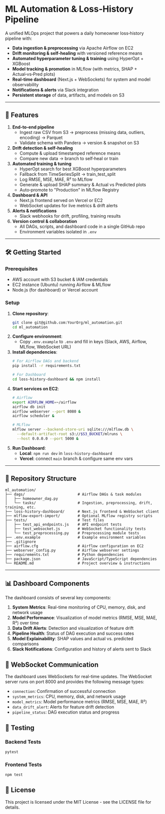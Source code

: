 # ML Automation & Loss‑History Pipeline

A unified MLOps project that powers a daily homeowner loss‑history pipeline with:

- **Data ingestion & preprocessing** via Apache Airflow on EC2  
- **Drift monitoring & self‑healing** with versioned reference means  
- **Automated hyperparameter tuning & training** using HyperOpt + XGBoost  
- **Model tracking & promotion** in MLflow (with metrics, SHAP + Actual‑vs‑Pred plots)  
- **Real‑time dashboard** (Next.js + WebSockets) for system and model observability  
- **Notifications & alerts** via Slack integration  
- **Persistent storage** of data, artifacts, and models on S3

---

## 🚀 Features

1. **End‑to‑end pipeline**  
   - Ingest raw CSV from S3 → preprocess (missing data, outliers, encoding) → Parquet  
   - Validate schema with Pandera → version & snapshot on S3
2. **Drift detection & self‑healing**  
   - Compute & upload timestamped reference means  
   - Compare new data → branch to self‑heal or train
3. **Automated training & tuning**  
   - HyperOpt search for best XGBoost hyperparameters  
   - Fallback from TimeSeriesSplit → train_test_split  
   - Log RMSE, MSE, MAE, R² to MLflow  
   - Generate & upload SHAP summary & Actual vs Predicted plots  
   - Auto‑promote to "Production" in MLflow Registry
4. **Dashboard & API**  
   - Next.js frontend served on Vercel or EC2  
   - WebSocket updates for live metrics & drift alerts
5. **Alerts & notifications**  
   - Slack webhooks for drift, profiling, training results
6. **Version control & collaboration**  
   - All DAGs, scripts, and dashboard code in a single GitHub repo  
   - Environment variables isolated in `.env`

---

## 🛠️ Getting Started

### Prerequisites

- AWS account with S3 bucket & IAM credentials  
- EC2 instance (Ubuntu) running Airflow & MLflow  
- Node.js (for dashboard) or Vercel account

### Setup

1. **Clone repository**:
   ```bash
   git clone git@github.com:YourOrg/ml_automation.git
   cd ml_automation
   ```
2. **Configure environment**:
   - Copy `.env.example` to `.env` and fill in keys (Slack, AWS, Airflow, MLflow, WebSocket URL)
3. **Install dependencies**:
   ```bash
   # For Airflow DAGs and backend
   pip install -r requirements.txt

   # For Dashboard
   cd loss-history-dashboard && npm install
   ```
4. **Start services on EC2**:
   ```bash
   # Airflow
   export AIRFLOW_HOME=~/airflow
   airflow db init
   airflow webserver --port 8080 &
   airflow scheduler &

   # MLflow
   mlflow server --backend-store-uri sqlite:///mlflow.db \
     --default-artifact-root s3://$S3_BUCKET/mlruns \
     --host 0.0.0.0 --port 5000 &
   ```
5. **Run Dashboard**:
   - **Local**: `npm run dev` in `loss-history-dashboard`
   - **Vercel**: connect `main` branch & configure same env vars

---

## 📂 Repository Structure

```
ml_automation/
├── dags/                        # Airflow DAGs & task modules
│   ├── homeowner_dag.py
│   └── tasks/                   # Ingestion, preprocessing, drift, training, etc.
├── loss-history-dashboard/      # Next.js frontend & WebSocket client
├── mlflow-export-import/        # Optional MLflow registry scripts
├── tests/                       # Test files
│   ├── test_api_endpoints.js    # API endpoint tests
│   ├── test_websocket.js        # WebSocket functionality tests
│   └── test_preprocessing.py    # Preprocessing module tests
├── .env.example                 # Example environment variables
├── .gitignore
├── airflow.cfg                  # Airflow configuration on EC2
├── webserver_config.py          # Airflow webserver settings
├── requirements.txt             # Python dependencies
├── package.json                 # JavaScript/TypeScript dependencies
└── README.md                    # Project overview & instructions
```

---

## 📊 Dashboard Components

The dashboard consists of several key components:

1. **System Metrics**: Real-time monitoring of CPU, memory, disk, and network usage
2. **Model Performance**: Visualization of model metrics (RMSE, MSE, MAE, R²) over time
3. **Data Drift Alerts**: Detection and visualization of feature drift
4. **Pipeline Health**: Status of DAG execution and success rates
5. **Model Explainability**: SHAP values and actual vs. predicted comparisons
6. **Slack Notifications**: Configuration and history of alerts sent to Slack

## 🔄 WebSocket Communication

The dashboard uses WebSockets for real-time updates. The WebSocket server runs on port 8000 and provides the following message types:

- `connection`: Confirmation of successful connection
- `system_metrics`: CPU, memory, disk, and network usage
- `model_metrics`: Model performance metrics (RMSE, MSE, MAE, R²)
- `data_drift_alert`: Alerts for feature drift detection
- `pipeline_status`: DAG execution status and progress

## 🧪 Testing

### Backend Tests

```bash
pytest
```

### Frontend Tests

```bash
npm test
```

## 📝 License

This project is licensed under the MIT License - see the LICENSE file for details.